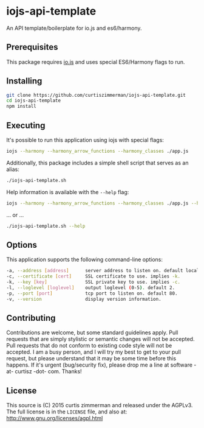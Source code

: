 # iojs-api-template
An API template/boilerplate for io.js and es6/harmony.

## Prerequisites
This package requires [io.js](https://iojs.org/) and uses special ES6/Harmony flags to run.

## Installing
```sh
git clone https://github.com/curtiszimmerman/iojs-api-template.git
cd iojs-api-template
npm install
```

## Executing
It's possible to run this application using iojs with special flags:
```sh
iojs --harmony --harmony_arrow_functions --harmony_classes ./app.js
```

Additionally, this package includes a simple shell script that serves as an alias:
```sh
./iojs-api-template.sh
```

Help information is available with the `--help` flag:
```sh
iojs --harmony --harmony_arrow_functions --harmony_classes ./app.js --help
```
... or ...
```sh
./iojs-api-template.sh --help
```

## Options
This application supports the following command-line options:
```sh
-a, --address [address]      server address to listen on. default localhost.
-c, --certificate [cert]     SSL certificate to use. implies -k.
-k, --key [key]              SSL private key to use. implies -c.
-l, --loglevel [loglevel]    output loglevel (0-5). default 2.
-p, --port [port]            tcp port to listen on. default 80.
-v, --version                display version information.
```

##

## Contributing
Contributions are welcome, but some standard guidelines apply. Pull requests that are simply stylistic or semantic changes will not be accepted. Pull requests that do not conform to existing code style will not be accepted. I am a busy person, and I will try my best to get to your pull request, but please understand that it may be some time before this happens. If it's urgent (bug/security fix), please drop me a line at software -at- curtisz -dot- com. Thanks!

## License
This source is (C) 2015 curtis zimmerman and released under the AGPLv3. The full license is in the `LICENSE` file, and also at: http://www.gnu.org/licenses/agpl.html
